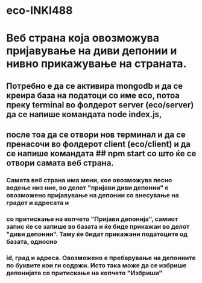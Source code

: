 # eco-INKI488

# Веб страна која овозможува пријавување на диви депонии и нивно прикажување на страната.

## Потребно е да се активира mongodb и да се креира база на податоци со име eco, потоа преку terminal во фолдерот server (eco/server) да се напише командата node index.js, 
## после тоа да се отвори нов терминал и да се пренасочи во фолдерот client (eco/client) и да се напише командата ## npm start со што ќе се отвори самата веб страна.

### Самата веб страна има мени, кое овозможува лесно водење низ ние, во делот "пријави диви депонии" е овозможено пријавување на депонии со внесување на градот и адресата и 
### со притискање на копчето "Пријави депонија", самиот запис ќе се запише во базата и ќе биде прикажан во делот "диви депонии". Таму ќе бидат прикажани податоците од базата, односно
### id, град и адреса. Овозможено е пребарување на депониите по буквите кои ги содржи. Исто така може да се избрише депонијата со притискање на копчето "Избриши"

